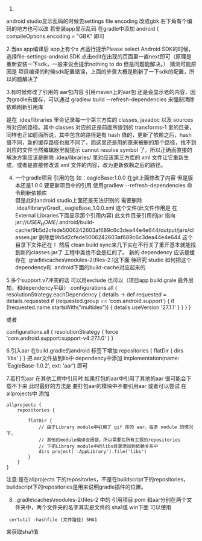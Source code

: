 1.
android studio显示乱码的时候去settings file encoding 改成gbk
右下角有个编码的地方也可以改
若安装app显示乱码 在gradle中添加
android {
    compileOptions.encoding = "GBK" 即可


2.当as app编译后 app上有个x 点运行提示Please select Android SDK的时候，
选择file-settings-android SDK 点击edit在出现的页面里一直next即可（原理是重新安装一下sdk，一般来说会提示nothing to do 但是问题能解决。）
猜测可能原因是 项目编译的时候sdk配置错误，上面的步骤大概是刷新了一下sdk的配置，所以问题解决了


3.有时候修改了引用的 aar包内容 引用maven上的aar包 还是会显示老的内容，因为gradle有缓存，可以通过
gradlew build --refresh-dependencies    来强制清除依赖刷新引用库

 是在 .idea/libraries 里会记录每一个第三方库的 classes, javadoc 以及 sources 所对应的路径。其中 classes 对应的正是前面所提到的 transforms-1 里的目录，同样也正如前面所说，其中包含的路径是有 hash 值的，更新了依赖之后，hash 值不同，新的缓存路径也就不同了，而这里还是用的原来被删的那个路径，找不到对应的文件当然编辑器里就提示 cannot resolve symbol 了。所以正确而直接的解决方案应该是删除 .idea/libraries/ 里对应该第三方库的 xml 文件让它重新生成，或者是直接修改该 xml 文件的内容，改为更新依赖之后的路径。



4. 一个gradle项目 引用的包 如：eagleBase:1.0.0 在git上面修改了内容 但是版本还是1.0.0  要更新项目中的引用 
使用gradlew --refresh-dependencies 命令刷新依赖库   
但是此时android studio上面还是无法识别的
需要删除 .idea/library/Gradl__eagleBase_1.0.0.xml  这个文件(此文件作用是 在External Libraries下面显示那个引用内容)
此文件目录引用的jar 指向
jar://$USER_HOME$/.android/build-cache/9b5d2cfede5006242603af689c6c3dea44e4e644/output/jars/classes.jar
删除后9b5d2cfede5006242603af689c6c3dea44e4e644 这个目录下文件还在！ 
然后 clean  build  sync来几下实在不行关了重开基本就能找到新的classes.jar了 工程中类也不会是红的了。
新的 dependency 应该是缓存在  \.gradle\caches\modules-2\files-2.1这下面
待研究 studio 如何把这个dependency和  .android下面的build-cache对应起来的


5.多个support v7冲突的话 可以用exclude 也可以（项目app build.grale 最外层加，和dependency平级）
configurations.all {
    resolutionStrategy.eachDependency { details ->
        def requested = details.requested
       if (requested.group == 'com.android.support') {
            if (!requested.name.startsWith("multidex")) {
                details.useVersion '27.1.1'
            }
        }
    }
}

或者

configurations.all {
    resolutionStrategy {
        force 'com.android.support:support-v4:27.1.0'
    }
}


6.引入aar
在build.gradle的android 标签下增加
 repositories {
        flatDir {
            dirs 'libs'
        }
    }
把.aar文件放到lib中  dependency中添加   implementation(name: 'EagleBase-1.0.2', ext: 'aar') 即可

7.若打包aar 在其他工程中引用时  如果打包的aar中引用了其他的aar 很可能会下载不下来
此时最好的方法是 要打包aar的模块中不要引用aar
或者可以尝试 在allprojects中 添加 
```
allprojects {
    repositories { 

        flatDir {
            // 由于Library module中引用了 gif 库的 aar，在多 module 的情况下，
            // 其他的module编译会报错，所以需要在所有工程的repositories
            // 下把Library module中的libs目录添加到依赖关系中
            dirs project(':AppLibrary').file('libs')  
        }
    }
}
```
注意:是在allprojects 下的repositories，不是在buildscript下的repositories，buildscript下的repositories是用来说明gradle插件的位置。

8. .gradle\caches\modules-2\files-2 中的 引用项目 pom 和aar分别在两个文件夹中，两个文件夹的名字其实是文件的 sha1值
win下面 可以使用 
```
 certutil -hashfile (文件路径) SHA1 
```
 来获取sha1值

